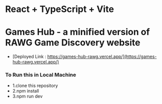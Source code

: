 # React + TypeScript + Vite

# Games Hub - a minified version of RAWG Game Discovery website

- [Deployed Link : https://games-hub-rawg.vercel.app/](https://games-hub-rawg.vercel.app/)

### To Run this in Local Machine

- 1.clone this repository
- 2.npm install
- 3.npm run dev

